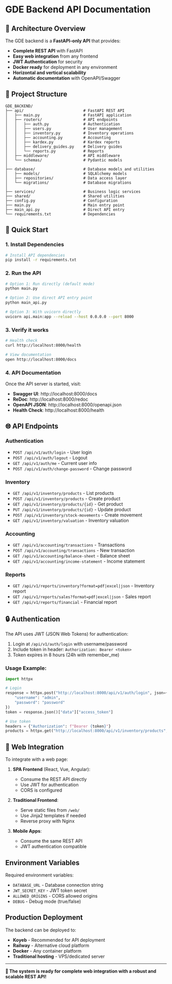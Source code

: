 # GDE Backend API Documentation

## 🚀 Architecture Overview

The GDE backend is a **FastAPI-only API** that provides:

- **Complete REST API** with FastAPI
- **Easy web integration** from any frontend
- **JWT Authentication** for security
- **Docker ready** for deployment in any environment
- **Horizontal and vertical scalability**
- **Automatic documentation** with OpenAPI/Swagger

## 📁 Project Structure

```
GDE_BACKEND/
├── api/                          # FastAPI REST API
│   ├── main.py                   # FastAPI application
│   ├── routers/                  # API endpoints
│   │   ├── auth.py               # Authentication
│   │   ├── users.py              # User management
│   │   ├── inventory.py          # Inventory operations
│   │   ├── accounting.py         # Accounting
│   │   ├── kardex.py             # Kardex reports
│   │   ├── delivery_guides.py    # Delivery guides
│   │   └── reports.py            # Reports
│   ├── middleware/               # API middleware
│   └── schemas/                  # Pydantic models
│
├── database/                     # Database models and utilities
│   ├── models/                   # SQLAlchemy models
│   ├── repositories/             # Data access layer
│   └── migrations/               # Database migrations
│
├── services/                     # Business logic services
├── shared/                       # Shared utilities
├── config.py                     # Configuration
├── main.py                       # Main entry point
├── main_api.py                   # Direct API entry
└── requirements.txt              # Dependencies
```

## 🚀 Quick Start

### 1. Install Dependencies

```bash
# Install API dependencies
pip install -r requirements.txt
```

### 2. Run the API

```bash
# Option 1: Run directly (default mode)
python main.py

# Option 2: Use direct API entry point
python main_api.py

# Option 3: With uvicorn directly
uvicorn api.main:app --reload --host 0.0.0.0 --port 8000
```

### 3. Verify it works

```bash
# Health check
curl http://localhost:8000/health

# View documentation
open http://localhost:8000/docs
```

### 4. API Documentation

Once the API server is started, visit:

- **Swagger UI**: http://localhost:8000/docs
- **ReDoc**: http://localhost:8000/redoc
- **OpenAPI JSON**: http://localhost:8000/openapi.json
- **Health Check**: http://localhost:8000/health

## 🌐 API Endpoints

### Authentication
- `POST /api/v1/auth/login` - User login
- `POST /api/v1/auth/logout` - Logout
- `GET /api/v1/auth/me` - Current user info
- `POST /api/v1/auth/change-password` - Change password

### Inventory
- `GET /api/v1/inventory/products` - List products
- `POST /api/v1/inventory/products` - Create product
- `GET /api/v1/inventory/products/{id}` - Get product
- `PUT /api/v1/inventory/products/{id}` - Update product
- `POST /api/v1/inventory/stock-movements` - Create movement
- `GET /api/v1/inventory/valuation` - Inventory valuation

### Accounting
- `GET /api/v1/accounting/transactions` - Transactions
- `POST /api/v1/accounting/transactions` - New transaction
- `GET /api/v1/accounting/balance-sheet` - Balance sheet
- `GET /api/v1/accounting/income-statement` - Income statement

### Reports
- `GET /api/v1/reports/inventory?format=pdf|excel|json` - Inventory report
- `GET /api/v1/reports/sales?format=pdf|excel|json` - Sales report
- `GET /api/v1/reports/financial` - Financial report

## 🔒 Authentication

The API uses JWT (JSON Web Tokens) for authentication:

1. Login at `/api/v1/auth/login` with username/password
2. Include token in header: `Authorization: Bearer <token>`
3. Token expires in 8 hours (24h with remember_me)

### Usage Example:

```python
import httpx

# Login
response = httpx.post("http://localhost:8000/api/v1/auth/login", json={
    "username": "admin",
    "password": "password"
})
token = response.json()["data"]["access_token"]

# Use token
headers = {"Authorization": f"Bearer {token}"}
products = httpx.get("http://localhost:8000/api/v1/inventory/products", headers=headers)
```

## 🤝 Web Integration

To integrate with a web page:

1. **SPA Frontend** (React, Vue, Angular):
   - Consume the REST API directly
   - Use JWT for authentication
   - CORS is configured

2. **Traditional Frontend**:
   - Serve static files from `/web/`
   - Use Jinja2 templates if needed
   - Reverse proxy with Nginx

3. **Mobile Apps**:
   - Consume the same REST API
   - JWT authentication compatible

## Environment Variables

Required environment variables:

- `DATABASE_URL` - Database connection string
- `JWT_SECRET_KEY` - JWT token secret
- `ALLOWED_ORIGINS` - CORS allowed origins
- `DEBUG` - Debug mode (true/false)

## Production Deployment

The backend can be deployed to:

- **Koyeb** - Recommended for API deployment
- **Railway** - Alternative cloud platform
- **Docker** - Any container platform
- **Traditional hosting** - VPS/dedicated server

---

**🎉 The system is ready for complete web integration with a robust and scalable REST API!**
